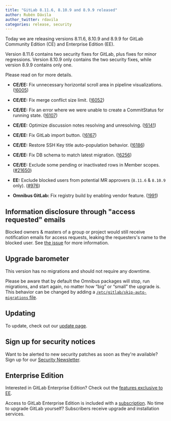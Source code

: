 ```yaml
---
title: "GitLab 8.11.6, 8.10.9 and 8.9.9 released"
author: Rubén Dávila
author_twitter: rdavila
categories: release, security
---
```


Today we are releasing versions 8.11.6, 8.10.9 and 8.9.9 for GitLab Community
Edition (CE) and Enterprise Edition (EE).

Version 8.11.6 contains two security fixes for GitLab, plus fixes for minor
regressions. Version 8.10.9 only contains the two security fixes, while version
8.9.9 contains only one.

Please read on for more details.

<!-- more -->

- **CE/EE:** Fix unnecessary horizontal scroll area in pipeline visualizations. ([!6005])
- **CE/EE:** Fix merge conflict size limit. ([!6052])
- **CE/EE:** Fix an error where we were unable to create a CommitStatus for running state. ([!6107])
- **CE/EE:** Optimize discussion notes resolving and unresolving. ([!6141])
- **CE/EE:** Fix GitLab import button. ([!6167])
- **CE/EE:** Restore SSH Key title auto-population behavior. ([!6186])
- **CE/EE:** Fix DB schema to match latest migration. ([!6256])
- **CE/EE:** Exclude some pending or inactivated rows in Member scopes. ([#21650])

- **EE:** Exclude blocked users from potential MR approvers (`8.11.6` & `8.10.9` only). ([#976])

- **Omnibus GitLab:** Fix registry build by enabling vendor feature. ([!991])

[!6005]: https://gitlab.com/gitlab-org/gitlab-ce/merge_requests/6005
[!6052]: https://gitlab.com/gitlab-org/gitlab-ce/merge_requests/6052
[!6107]: https://gitlab.com/gitlab-org/gitlab-ce/merge_requests/6107
[!6141]: https://gitlab.com/gitlab-org/gitlab-ce/merge_requests/6141
[!6167]: https://gitlab.com/gitlab-org/gitlab-ce/merge_requests/6167
[!6186]: https://gitlab.com/gitlab-org/gitlab-ce/merge_requests/6186
[!6256]: https://gitlab.com/gitlab-org/gitlab-ce/merge_requests/6256

[#21650]: https://gitlab.com/gitlab-org/gitlab-ce/issues/21650
[#976]: https://gitlab.com/gitlab-org/gitlab-ee/issues/976

[!991]: https://gitlab.com/gitlab-org/omnibus-gitlab/merge_requests/991

## Information disclosure through "access requested" emails

Blocked owners & masters of a group or project would still receive notification
emails for access requests, leaking the requesters's name to the blocked user.
See [the issue][#21650] for more information.

## Upgrade barometer

This version has no migrations and should not require any downtime.

Please be aware that by default the Omnibus packages will stop, run migrations,
and start again, no matter how “big” or “small” the upgrade is. This behavior
can be changed by adding a [`/etc/gitlab/skip-auto-migrations`
file](http://doc.gitlab.com/omnibus/update/README.html).

## Updating

To update, check out our [update page](https://about.gitlab.com/update/).

## Sign up for security notices

Want to be alerted to new security patches as soon as they're available? Sign up
for our [Security Newsletter](https://about.gitlab.com/contact/).

## Enterprise Edition

Interested in GitLab Enterprise Edition? Check out the [features exclusive to
EE](https://about.gitlab.com/features/#enterprise).

Access to GitLab Enterprise Edition is included with a [subscription](https://about.gitlab.com/pricing/).
No time to upgrade GitLab yourself? Subscribers receive upgrade and installation
services.
